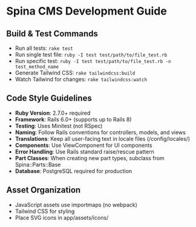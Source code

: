 # Spina CMS Development Guide

## Build & Test Commands
- Run all tests: `rake test`
- Run single test file: `ruby -I test test/path/to/file_test.rb`
- Run specific test: `ruby -I test test/path/to/file_test.rb -n test_method_name`
- Generate Tailwind CSS: `rake tailwindcss:build`
- Watch Tailwind for changes: `rake tailwindcss:watch`

## Code Style Guidelines
- **Ruby Version**: 2.7.0+ required
- **Framework**: Rails 6.0+ (supports up to Rails 8)
- **Testing**: Uses Minitest (not RSpec)
- **Naming**: Follow Rails conventions for controllers, models, and views
- **Translations**: Keep all user-facing text in locale files (/config/locales/)
- **Components**: Use ViewComponent for UI components
- **Error Handling**: Use Rails standard raise/rescue pattern
- **Part Classes**: When creating new part types, subclass from Spina::Parts::Base
- **Database**: PostgreSQL required for production

## Asset Organization
- JavaScript assets use importmaps (no webpack)
- Tailwind CSS for styling
- Place SVG icons in app/assets/icons/